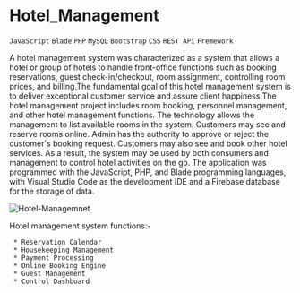 # Hotel_Management 
`JavaScript` `Blade` `PHP` `MySQL` `Bootstrap` `CSS` `REST APi` `Fremework` 

A hotel management system was characterized as a system that allows a hotel or group of hotels to handle front-office functions such as booking reservations,
guest check-in/checkout, room assignment, controlling room prices, and billing.The fundamental goal of this hotel management system is to deliver exceptional 
customer service and assure client happiness.The hotel management project includes room booking, personnel management, and other hotel management functions.
The technology allows the management to list available rooms in the system. Customers may see and reserve rooms online. Admin has the authority to approve or
reject the customer's booking request. Customers may also see and book other hotel services. As a result, the system may be used by both consumers and management 
to control hotel activities on the go. The application was programmed with the JavaScript, PHP, and Blade programming languages, with Visual Studio Code as the
development IDE and a Firebase database for the storage of data.    
  
 ![Hotel-Managemnet](https://github.com/Randika00/Hotel_Management/assets/89309192/401fe7e9-1e92-4967-9a3c-6313ee114d22)

Hotel management system functions:- 

     * Reservation Calendar
     * Housekeeping Management
     * Payment Processing
     * Online Booking Engine
     * Guest Management
     * Control Dashboard 

    
